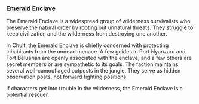 ### Emerald Enclave

The Emerald Enclave is a widespread group of wilderness survivalists who preserve the natural order by rooting out unnatural threats. They struggle to keep civilization and the wilderness from destroying one another.

In Chult, the Emerald Enclave is chiefly concerned with protecting inhabitants from the undead menace. A few guides in Port Nyanzaru and Fort Beluarian are openly associated with the enclave, and a few others are secret members or are sympathetic to its goals. The faction maintains several well-camouflaged outposts in the jungle. They serve as hidden observation posts, not forward fighting positions.

If characters get into trouble in the wilderness, the Emerald Enclave is a potential rescuer.